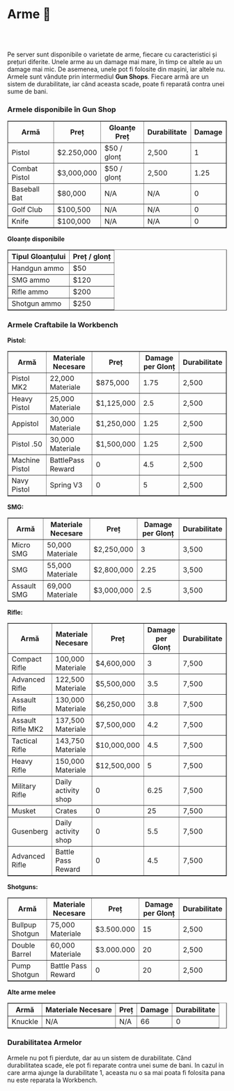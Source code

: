 <h1>Arme 🔫</h1>
<br><br>
<!-- Descrierea sistemului de arme -->
<p>Pe server sunt disponibile o varietate de arme, fiecare cu caracteristici și prețuri diferite. Unele arme au un damage mai mare, în timp ce altele au un damage mai mic. De asemenea, unele pot fi folosite din mașini, iar altele nu. Armele sunt vândute prin intermediul <strong>Gun Shops</strong>. Fiecare armă are un sistem de durabilitate, iar când aceasta scade, poate fi reparată contra unei sume de bani.</p>

<!-- Tabelul pentru armele din Gun Shop -->
<h3>Armele disponibile în Gun Shop</h3>
<table border="1">
    <thead>
        <tr>
            <th>Armă</th>
            <th>Preț</th>
            <th>Gloanțe Preț</th>
            <th>Durabilitate</th>
            <th>Damage</th>
        </tr>
    </thead>
    <tbody>
        <tr>
            <td>Pistol</td>
            <td>$2.250,000</td>
            <td>$50 / glonț</td>
            <td>2,500</td>
            <td>1</td>
        </tr>
        <tr>
            <td>Combat Pistol</td>
            <td>$3,000,000</td>
            <td>$50 / glonț</td>
            <td>2,500</td>
            <td>1.25</td>
        </tr>
        <tr>
            <td>Baseball Bat</td>
            <td>$80,000</td>
            <td>N/A</td>
            <td>N/A</td>
            <td>0</td>
        </tr>
        <tr>
            <td>Golf Club</td>
            <td>$100,500</td>
            <td>N/A</td>
            <td>N/A</td>
            <td>0</td>
        </tr>
        <tr>
            <td>Knife</td>
            <td>$100,000</td>
            <td>N/A</td>
            <td>N/A</td>
            <td>0</td>
        </tr>
    </tbody>
</table>

<!-- Tabelul pentru gloanțele disponibile -->
<strong>Gloanțe disponibile</strong>
<table border="1">
    <thead>
        <tr>
            <th>Tipul Gloanțului</th>
            <th>Preț / glonț</th>
        </tr>
    </thead>
    <tbody>
        <tr>
            <td>Handgun ammo</td>
            <td>$50</td>
        </tr>
        <tr>
            <td>SMG ammo</td>
            <td>$120</td>
        </tr>
        <tr>
            <td>Rifle ammo</td>
            <td>$200</td>
        </tr>
        <tr>
            <td>Shotgun ammo</td>
            <td>$250</td>
        </tr>
    </tbody>
</table>

<!-- Tabelul pentru armele craftabile la Workbench -->
<h3>Armele Craftabile la Workbench</h3>

<strong>Pistol:</strong>

<table border="1">
    <thead>
        <tr>
            <th>Armă</th>
            <th>Materiale Necesare</th>
            <th>Preț</th>
            <th>Damage per Glonț</th>
            <th>Durabilitate</th>
        </tr>
    </thead>
    <tbody>
        <tr>
            <td>Pistol MK2</td>
            <td>22,000 Materiale</td>
            <td>$875,000</td>
            <td>1.75</td>
            <td>2,500</td>
        </tr>
        <tr>
            <td>Heavy Pistol</td>
            <td>25,000 Materiale</td>
            <td>$1,125,000</td>
            <td>2.5</td>
            <td>2,500</td>
        </tr>
        <tr>
            <td>Appistol</td>
            <td>30,000 Materiale</td>
            <td>$1,250,000</td>
            <td>1.25</td>
            <td>2,500</td>
        </tr>
        <tr>
            <td>Pistol .50</td>
            <td>30,000 Materiale</td>
            <td>$1,500,000</td>
            <td>1.25</td>
            <td>2,500</td>
        </tr>
        <tr>
            <td>Machine Pistol</td>
            <td>BattlePass Reward</td>
            <td>0</td>
            <td>4.5</td>
            <td>2,500</td>
        </tr>
        <tr>
            <td>Navy Pistol</td>
            <td>Spring V3</td>
            <td>0</td>
            <td>5</td>
            <td>2,500</td>
        </tr>
    </tbody>
</table>


<strong>SMG:</strong><br>
<table border="1">
    <thead>
        <tr>
            <th>Armă</th>
            <th>Materiale Necesare</th>
            <th>Preț</th>
            <th>Damage per Glonț</th>
            <th>Durabilitate</th>
        </tr>
    </thead>
    <tbody>
        <tr>
            <td>Micro SMG</td>
            <td>50,000 Materiale</td>
            <td>$2,250,000</td>
            <td>3</td>
            <td>3,500</td>
        </tr>
        <tr>
            <td>SMG</td>
            <td>55,000 Materiale</td>
            <td>$2,800,000</td>
            <td>2.25</td>
            <td>3,500</td>
        </tr>
        <tr>
            <td>Assault SMG</td>
            <td>69,000 Materiale</td>
            <td>$3,000,000</td>
            <td>2.5</td>
            <td>3,500</td>
        </tr>
    </tbody>
</table>


<strong>Rifle:</strong><br>
<table border="1">
    <thead>
        <tr>
            <th>Armă</th>
            <th>Materiale Necesare</th>
            <th>Preț</th>
            <th>Damage per Glonț</th>
            <th>Durabilitate</th>
        </tr>
    </thead>
    <tbody>
        <tr>
            <td>Compact Rifle</td>
            <td>100,000 Materiale</td>
            <td>$4,600,000</td>
            <td>3</td>
            <td>7,500</td>
        </tr>
        <tr>
            <td>Advanced Rifle</td>
            <td>122,500 Materiale</td>
            <td>$5,500,000</td>
            <td>3.5</td>
            <td>7,500</td>
        </tr>
        <tr>
            <td>Assault Rifle</td>
            <td>130,000 Materiale</td>
            <td>$6,250,000</td>
            <td>3.8</td>
            <td>7,500</td>
        </tr>
        <tr>
            <td>Assault Rifle MK2</td>
            <td>137,500 Materiale</td>
            <td>$7,500,000</td>
            <td>4.2</td>
            <td>7,500</td>
        </tr>
        <tr>
            <td>Tactical Rifle</td>
            <td>143,750 Materiale</td>
            <td>$10,000,000</td>
            <td>4.5</td>
            <td>7,500</td>
        </tr>
        <tr>
            <td>Heavy Rifle</td>
            <td>150,000 Materiale</td>
            <td>$12,500,000</td>
            <td>5</td>
            <td>7,500</td>
        </tr>
        <tr>
            <td>Military Rifle</td>
            <td>Daily activity shop</td>
            <td>0</td>
            <td>6.25</td>
            <td>7,500</td>
        </tr>
        <tr>
            <td>Musket</td>
            <td>Crates</td>
            <td>0</td>
            <td>25</td>
            <td>7,500</td>
        </tr>
        <tr>
            <td>Gusenberg</td>
            <td>Daily activity shop</td>
            <td>0</td>
            <td>5.5</td>
            <td>7,500</td>
        </tr>
        <tr>
            <td>Advanced Rifle</td>
            <td>Battle Pass Reward</td>
            <td>0</td>
            <td>4.5</td>
            <td>7,500</td>
        </tr>
    </tbody>
</table>

<strong>Shotguns:</strong><br>
<table border="1">
    <thead>
        <tr>
            <th>Armă</th>
            <th>Materiale Necesare</th>
            <th>Preț</th>
            <th>Damage per Glonț</th>
            <th>Durabilitate</th>
        </tr>
    </thead>
    <tbody>
        <tr>
            <td>Bullpup Shotgun</td>
            <td>75,000 Materiale</td>
            <td>$3.500.000 </td>
            <td>15</td>
            <td>2,500</td>
        </tr>
        <tr>
            <td>Double Barrel</td>
            <td>60,000 Materiale</td>
            <td>$3.000.000 </td>
            <td>20</td>
            <td>2,500</td>
        </tr>
        <tr>
            <td>Pump Shotgun</td>
            <td>Battle Pass Reward</td>
            <td>0</td>
            <td>20</td>
            <td>2,500</td>
        </tr>
    </tbody>
</table>

<strong>Alte arme melee</strong><br>
<table border="1">
    <thead>
        <tr>
            <th>Armă</th>
            <th>Materiale Necesare</th>
            <th>Preț</th>
            <th>Damage</th>
            <th>Durabilitate</th>
        </tr>
    </thead>
    <tbody>
        <tr>
            <td>Knuckle</td>
            <td>N/A</td>
            <td>N/A</td>
            <td>66</td>
            <td>0</td>
        </tr>
    </tbody>
</table>

 </table>
<h3>Durabilitatea Armelor</h3>

<p>Armele nu pot fi pierdute, dar au un sistem de durabilitate. Când durabilitatea scade, ele pot fi reparate contra unei sume de bani. In cazul in care arma ajunge la durabilitate 1, aceasta nu o sa mai poata fi folosita pana nu este reparata la Workbench.</p>
